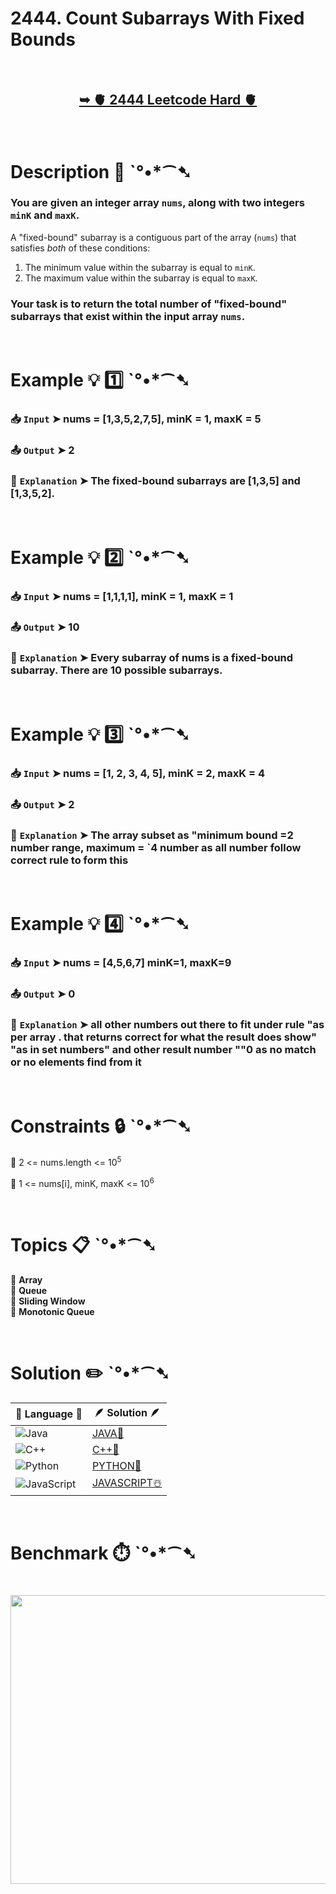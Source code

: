 # 2444. Count Subarrays With Fixed Bounds

</br>

<h2 align="center"> 

<a href="https://leetcode.com/problems/count-subarrays-with-fixed-bounds/description/?envType=daily-question&envId=2025-04-26"><strong>➥ 🫀 2444 Leetcode Hard 🫀 </strong></a>
</h2>

</br>

# Description 📜 ˋ°•*⁀➷

### You are given an integer array `nums`, along with two integers `minK` and `maxK`.

A "fixed-bound" subarray is a contiguous part of the array (`nums`) that satisfies *both* of these conditions:

1. The minimum value within the subarray is equal to `minK`.
2. The maximum value within the subarray is equal to `maxK`.

### Your task is to return the total number of "fixed-bound" subarrays that exist within the input array `nums`.

</br>

# Example 💡 1️⃣ ˋ°•*⁀➷

  ### 📥 `Input`  ➤ nums = [1,3,5,2,7,5], minK = 1, maxK = 5

  ### 📤 `Output`  ➤ 2

  ### 🔦 `Explanation`  ➤ The fixed-bound subarrays are [1,3,5] and [1,3,5,2].

</br>

# Example 💡 2️⃣ ˋ°•*⁀➷

  ### 📥 `Input` ➤ nums = [1,1,1,1], minK = 1, maxK = 1

  ### 📤 `Output`  ➤ 10

  ### 🔦 `Explanation` ➤ Every subarray of nums is a fixed-bound subarray. There are 10 possible subarrays.

</br>

# Example 💡 3️⃣ ˋ°•*⁀➷

  ### 📥 `Input` ➤ nums = [1, 2, 3, 4, 5], minK = 2, maxK = 4

  ### 📤 `Output`  ➤ 2

  ### 🔦 `Explanation` ➤ The array subset as  "minimum bound =2 number range, maximum = `4 number  as all number follow correct rule to form this

</br>

# Example 💡 4️⃣ ˋ°•*⁀➷

  ### 📥 `Input`  ➤ nums = [4,5,6,7] minK=1, maxK=9

  ### 📤 `Output`  ➤ 0

  ### 🔦 `Explanation` ➤ all other numbers out there to fit under rule "as per array . that returns correct for what the result does show" "as in set numbers" and other result number ""0 as no match or no elements find from it

</br>

# Constraints 🔒 ˋ°•*⁀➷

🔹 2 <= nums.length <= 10<sup>5</sup> </br>

🔹 1 <= nums[i], minK, maxK <= 10<sup>6</sup> </br>

</br>

# Topics 📋 ˋ°•*⁀➷

🔸 **Array**  </br>
🔸 **Queue**  </br>
🔸 **Sliding Window**  </br>
🔸 **Monotonic Queue**  </br>

</br>

# Solution ✏️ ˋ°•*⁀➷

| 📒 Language 📒  | 🪶 Solution 🪶 |
| ------------- | ------------- |
|  ![Java](https://img.shields.io/badge/java-%23ED8B00.svg?style=for-the-badge&logo=openjdk&logoColor=white)  | [JAVA🍁]() |
|  ![C++](https://img.shields.io/badge/c++-%2300599C.svg?style=for-the-badge&logo=c%2B%2B&logoColor=white)  | [C++🎲]()  |
|  ![Python](https://img.shields.io/badge/python-3670A0?style=for-the-badge&logo=python&logoColor=ffdd54)    | [PYTHON🍰]() |
| ![JavaScript](https://img.shields.io/badge/javascript-%23323330.svg?style=for-the-badge&logo=javascript&logoColor=%23F7DF1E)   | [JAVASCRIPT☃️]() |

</br>

# Benchmark ⏱️ ˋ°•*⁀➷

<h1  align="center" >

<img src ="" width = "700px" height="462px" />

</h1>
